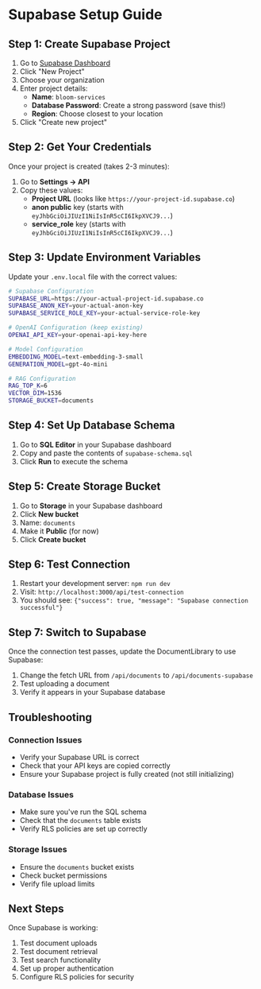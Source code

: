 # Supabase Setup Guide

## Step 1: Create Supabase Project

1. Go to [Supabase Dashboard](https://supabase.com/dashboard)
2. Click "New Project"
3. Choose your organization
4. Enter project details:
   - **Name**: `bloom-services`
   - **Database Password**: Create a strong password (save this!)
   - **Region**: Choose closest to your location
5. Click "Create new project"

## Step 2: Get Your Credentials

Once your project is created (takes 2-3 minutes):

1. Go to **Settings → API**
2. Copy these values:
   - **Project URL** (looks like `https://your-project-id.supabase.co`)
   - **anon public** key (starts with `eyJhbGciOiJIUzI1NiIsInR5cCI6IkpXVCJ9...`)
   - **service_role** key (starts with `eyJhbGciOiJIUzI1NiIsInR5cCI6IkpXVCJ9...`)

## Step 3: Update Environment Variables

Update your `.env.local` file with the correct values:

```bash
# Supabase Configuration
SUPABASE_URL=https://your-actual-project-id.supabase.co
SUPABASE_ANON_KEY=your-actual-anon-key
SUPABASE_SERVICE_ROLE_KEY=your-actual-service-role-key

# OpenAI Configuration (keep existing)
OPENAI_API_KEY=your-openai-api-key-here

# Model Configuration
EMBEDDING_MODEL=text-embedding-3-small
GENERATION_MODEL=gpt-4o-mini

# RAG Configuration
RAG_TOP_K=6
VECTOR_DIM=1536
STORAGE_BUCKET=documents
```

## Step 4: Set Up Database Schema

1. Go to **SQL Editor** in your Supabase dashboard
2. Copy and paste the contents of `supabase-schema.sql`
3. Click **Run** to execute the schema

## Step 5: Create Storage Bucket

1. Go to **Storage** in your Supabase dashboard
2. Click **New bucket**
3. Name: `documents`
4. Make it **Public** (for now)
5. Click **Create bucket**

## Step 6: Test Connection

1. Restart your development server: `npm run dev`
2. Visit: `http://localhost:3000/api/test-connection`
3. You should see: `{"success": true, "message": "Supabase connection successful"}`

## Step 7: Switch to Supabase

Once the connection test passes, update the DocumentLibrary to use Supabase:

1. Change the fetch URL from `/api/documents` to `/api/documents-supabase`
2. Test uploading a document
3. Verify it appears in your Supabase database

## Troubleshooting

### Connection Issues

- Verify your Supabase URL is correct
- Check that your API keys are copied correctly
- Ensure your Supabase project is fully created (not still initializing)

### Database Issues

- Make sure you've run the SQL schema
- Check that the `documents` table exists
- Verify RLS policies are set up correctly

### Storage Issues

- Ensure the `documents` bucket exists
- Check bucket permissions
- Verify file upload limits

## Next Steps

Once Supabase is working:

1. Test document uploads
2. Test document retrieval
3. Test search functionality
4. Set up proper authentication
5. Configure RLS policies for security
